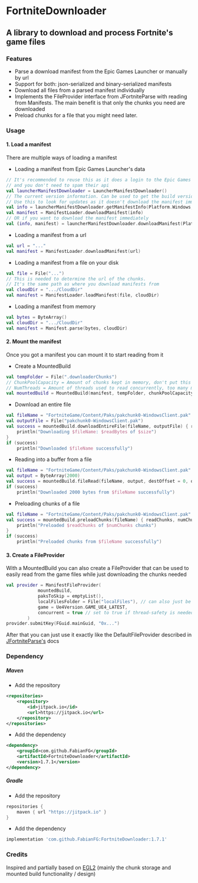# FortniteDownloader

## A library to download and process Fortnite's game files

### Features
- Parse a download manifest from the Epic Games Launcher or manually by url
- Support for both: json-serialized and binary-serialized manifests
- Download all files from a parsed manifest individually
- Implements the FileProvider interface from JFortniteParse with reading from Manifests.
The main benefit is that only the chunks you need are downloaded
- Preload chunks for a file that you might need later.

### Usage

#### 1. Load a manifest
There are multiple ways of loading a manifest
- Loading a manifest from Epic Games Launcher's data
```kotlin
// It's recommended to reuse this as it does a login to the Epic Games Api
// and you don't need to spam their api
val launcherManifestDownloader = LauncherManifestDownloader()
// The current version information. Can be used to get the build version for example
// Use this to look for updates as it doesn't download the manifest immediately
val info = launcherManifestDownloader.getManifestInfo(Platform.Windows, Game.Fortnite)
val manifest = ManifestLoader.downloadManifest(info)
// OR if you want to download the manifest immediately
val (info, manifest) = launcherManifestDownloader.downloadManifest(Platform.Windows, Game.Fortnite)
```
- Loading a manifest from a url
```kotlin
val url = "..."
val manifest = ManifestLoader.downloadManifest(url)
```
- Loading a manifest from a file on your disk
```kotlin
val file = File("...")
// This is needed to determine the url of the chunks. 
// It's the same path as where you download manifests from
val cloudDir = ".../CloudDir"
val manifest = ManifestLoader.loadManifest(file, cloudDir) 
```
- Loading a manifest from memory
```kotlin
val bytes = ByteArray()
val cloudDir = ".../CloudDir"
val manifest = Manifest.parse(bytes, cloudDir)
```
#### 2. Mount the manifest
 Once you got a manifest you can mount it to start reading from it
- Create a MountedBuild
```kotlin
val tempFolder = File(".downloaderChunks")
// ChunkPoolCapacity = Amount of chunks kept in memory, don't put this too high
// NumThreads = Amount of threads used to read concurrently, too many might cause errors
val mountedBuild = MountedBuild(manifest, tempFolder, chunkPoolCapacity = 20, numThreads = 20)
```
- Download an entire file
```kotlin
val fileName = "FortniteGame/Content/Paks/pakchunk0-WindowsClient.pak"
val outputFile = File("pakchunk0-WindowsClient.pak")
val success = mountedBuild.downloadEntireFile(fileName, outputFile) { readBytes, size ->
    println("Downloading $fileName: $readBytes of $size")
}
if (success)
    println("Downloaded $fileName successfully")
```
- Reading into a buffer from a file
```kotlin
val fileName = "FortniteGame/Content/Paks/pakchunk0-WindowsClient.pak"
val output = ByteArray(2000)
val success = mountedBuild.fileRead(fileName, output, destOffset = 0, offset = 0, length = 2000)
if (success)
    println("Downloaded 2000 bytes from $fileName successfully")
```
- Preloading chunks of a file
```kotlin
val fileName = "FortniteGame/Content/Paks/pakchunk0-WindowsClient.pak"
val success = mountedBuild.preloadChunks(fileName) { readChunks, numChunks ->
    println("Preloaded $readChunks of $numChunks chunks")
}
if (success)
    println("Preloaded chunks from $fileName successfully")
```
#### 3. Create a FileProvider
With a MountedBuild you can also create a FileProvider that can be used to easily read
from the game files while just downloading the chunks needed
```kotlin
val provider = ManifestFileProvider(
            mountedBuild,
            paksToSkip = emptyList(),
            localFilesFolder = File("localFiles"), // can also just be null
            game = Ue4Version.GAME_UE4_LATEST,
            concurrent = true // set to true if thread-safety is needed
        )
provider.submitKey(FGuid.mainGuid, "0x...")
```
After that you can just use it exactly like the DefaultFileProvider described in [JFortniteParse's](https://github.com/FabianFG/JFortniteParse) docs

### Dependency

##### Maven
- Add the repository
```xml
<repositories>
	<repository>
		<id>jitpack.io</id>
		<url>https://jitpack.io</url>
	</repository>
</repositories>
```
- Add the dependency
```xml
<dependency>
	<groupId>com.github.FabianFG</groupId>
	<artifactId>FortniteDownloader</artifactId>
	<version>1.7.1</version>
</dependency>
```
##### Gradle
- Add the repository
```groovy
repositories {
	maven { url "https://jitpack.io" }
}
```
- Add the dependency
```groovy
implementation 'com.github.FabianFG:FortniteDownloader:1.7.1'
```

### Credits

Inspired and partially based on [EGL2](https://github.com/WorkingRobot/EGL2) (mainly the chunk storage and mounted build functionality / design)